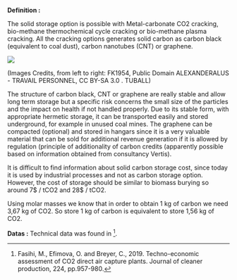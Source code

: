 **Definition :**

The solid storage option is possible with Metal-carbonate CO2 cracking,  bio-methane thermochemical cycle cracking or bio-methane plasma cracking. All the cracking options generates solid carbon as carbon black (equivalent to coal dust), carbon nanotubes (CNT) or graphene.

![](Pure_Carbon_Solid_Storage.PNG)

(Images Credits, from left to right: FK1954, Public Domain ALEXANDERALUS - TRAVAIL PERSONNEL, CC BY-SA 3.0 . TUBALL)

The structure of carbon black, CNT or  graphene are really stable and allow long term storage but a specific risk concerns the small size of the particles and the impact on health if not handled properly. Due to its stable form, with appropriate hermetic storage, it can be transported easily and stored underground, for example in unused coal mines. The graphene can be compacted (optional) and stored in hangars since it is a very valuable material that can be sold for additional revenue generation if it is allowed by regulation (principle of additionality of carbon credits (apparently possible based on information obtained from consultancy Vertis).

It is difficult to find information about solid carbon storage cost, since today it is used by industrial processes and not as carbon storage option. However, the cost of storage should be similar to biomass burying so around 7$ / tCO2 and 28$ / tCO2.

Using molar masses we know that in order to obtain 1 kg of carbon we need 3,67 kg of CO2. So store 1 kg of carbon is equivalent to store 1,56 kg of CO2.

**Datas :**
Technical data was found in [^1].

[^1]: Fasihi, M., Efimova, O. and Breyer, C., 2019. Techno-economic assessment of CO2 direct air capture plants. Journal of cleaner production, 224, pp.957-980.
